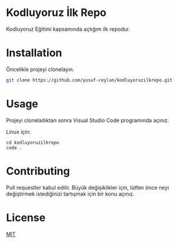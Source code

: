 # Kodluyoruz İlk Repo
Kodluyoruz Eğitimi kapsamında açtığım ilk repodur.

# Installation
Öncelikle projeyi clonelayın.
```bash
git clone https://github.com/yusuf-ceylan/kodluyoruzilkrepo.git
```

# Usage
Projeyi cloneladıktan sonra Visual Studio Code programında açınız.

Linux için:
```linux
cd kodluyoruzilkrepo
code .
```

# Contributing
Pull requestler kabul edilir. Büyük değişiklikler için, lütfen önce neyi değiştirmek istediğinizi tartışmak için bir konu açınız.

# License

[MIT](https://choosealicense.com/licenses/mit/)
